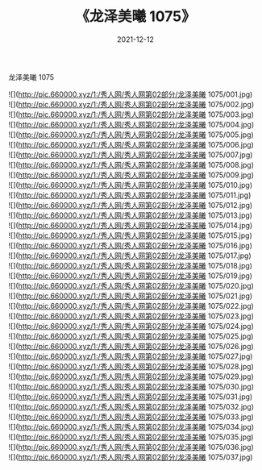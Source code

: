﻿---
layout: post
title:  《龙泽美曦 1075》
date:   2021-12-12
img: http://pic.660000.xyz/1:/秀人网/秀人网第02部分/龙泽美曦 1075/000.jpg
categories: [美女, 清纯, 唯美]
---

龙泽美曦 1075

  ![](http://pic.660000.xyz/1:/秀人网/秀人网第02部分/龙泽美曦 1075/001.jpg) <br> ![](http://pic.660000.xyz/1:/秀人网/秀人网第02部分/龙泽美曦 1075/002.jpg) <br> ![](http://pic.660000.xyz/1:/秀人网/秀人网第02部分/龙泽美曦 1075/003.jpg) <br> ![](http://pic.660000.xyz/1:/秀人网/秀人网第02部分/龙泽美曦 1075/004.jpg) <br> ![](http://pic.660000.xyz/1:/秀人网/秀人网第02部分/龙泽美曦 1075/005.jpg) <br> ![](http://pic.660000.xyz/1:/秀人网/秀人网第02部分/龙泽美曦 1075/006.jpg) <br> ![](http://pic.660000.xyz/1:/秀人网/秀人网第02部分/龙泽美曦 1075/007.jpg) <br> ![](http://pic.660000.xyz/1:/秀人网/秀人网第02部分/龙泽美曦 1075/008.jpg) <br> ![](http://pic.660000.xyz/1:/秀人网/秀人网第02部分/龙泽美曦 1075/009.jpg) <br> ![](http://pic.660000.xyz/1:/秀人网/秀人网第02部分/龙泽美曦 1075/010.jpg) <br> ![](http://pic.660000.xyz/1:/秀人网/秀人网第02部分/龙泽美曦 1075/011.jpg) <br> ![](http://pic.660000.xyz/1:/秀人网/秀人网第02部分/龙泽美曦 1075/012.jpg) <br> ![](http://pic.660000.xyz/1:/秀人网/秀人网第02部分/龙泽美曦 1075/013.jpg) <br> ![](http://pic.660000.xyz/1:/秀人网/秀人网第02部分/龙泽美曦 1075/014.jpg) <br> ![](http://pic.660000.xyz/1:/秀人网/秀人网第02部分/龙泽美曦 1075/015.jpg) <br> ![](http://pic.660000.xyz/1:/秀人网/秀人网第02部分/龙泽美曦 1075/016.jpg) <br> ![](http://pic.660000.xyz/1:/秀人网/秀人网第02部分/龙泽美曦 1075/017.jpg) <br> ![](http://pic.660000.xyz/1:/秀人网/秀人网第02部分/龙泽美曦 1075/018.jpg) <br> ![](http://pic.660000.xyz/1:/秀人网/秀人网第02部分/龙泽美曦 1075/019.jpg) <br> ![](http://pic.660000.xyz/1:/秀人网/秀人网第02部分/龙泽美曦 1075/020.jpg) <br> ![](http://pic.660000.xyz/1:/秀人网/秀人网第02部分/龙泽美曦 1075/021.jpg) <br> ![](http://pic.660000.xyz/1:/秀人网/秀人网第02部分/龙泽美曦 1075/022.jpg) <br> ![](http://pic.660000.xyz/1:/秀人网/秀人网第02部分/龙泽美曦 1075/023.jpg) <br> ![](http://pic.660000.xyz/1:/秀人网/秀人网第02部分/龙泽美曦 1075/024.jpg) <br> ![](http://pic.660000.xyz/1:/秀人网/秀人网第02部分/龙泽美曦 1075/025.jpg) <br> ![](http://pic.660000.xyz/1:/秀人网/秀人网第02部分/龙泽美曦 1075/026.jpg) <br> ![](http://pic.660000.xyz/1:/秀人网/秀人网第02部分/龙泽美曦 1075/027.jpg) <br> ![](http://pic.660000.xyz/1:/秀人网/秀人网第02部分/龙泽美曦 1075/028.jpg) <br> ![](http://pic.660000.xyz/1:/秀人网/秀人网第02部分/龙泽美曦 1075/029.jpg) <br> ![](http://pic.660000.xyz/1:/秀人网/秀人网第02部分/龙泽美曦 1075/030.jpg) <br> ![](http://pic.660000.xyz/1:/秀人网/秀人网第02部分/龙泽美曦 1075/031.jpg) <br> ![](http://pic.660000.xyz/1:/秀人网/秀人网第02部分/龙泽美曦 1075/032.jpg) <br> ![](http://pic.660000.xyz/1:/秀人网/秀人网第02部分/龙泽美曦 1075/033.jpg) <br> ![](http://pic.660000.xyz/1:/秀人网/秀人网第02部分/龙泽美曦 1075/034.jpg) <br> ![](http://pic.660000.xyz/1:/秀人网/秀人网第02部分/龙泽美曦 1075/035.jpg) <br> ![](http://pic.660000.xyz/1:/秀人网/秀人网第02部分/龙泽美曦 1075/036.jpg) <br> ![](http://pic.660000.xyz/1:/秀人网/秀人网第02部分/龙泽美曦 1075/037.jpg) <br>
